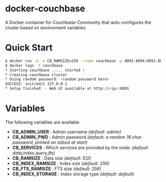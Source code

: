 # docker-couchbase

A Docker container for Couchbase Community that auto-configures the cluster based on environment variables

# Quick Start

```bash
$ docker run -d -e CB_RAMSIZE=256 --name couchbase -p 8091-8094:8091-8094 -p 11210:11210 crobin:couchbase-community-4.5.0
$ docker logs -f couchbase
* Starting couchbase ..... started !
* Creating couchbase cluster
* Using random password: <random password here>
SUCCESS: init/edit 127.0.0.1
* Setup finished -- Web UI available at http://<ip>:8091
```

# Variables

The following variables are available

* __CB_ADMIN_USER__ : Admin username _(default: admin)_
* __CB_ADMIN_PWD__ : Admin password _(default: a random 16 char password, printed on stdout at start)_
* __CB_SERVICES__ : Which services are provided by the node: _(default: data,index,query,fts)_
* __CB_RAMSIZE__ : Data size _(default: 512)_
* __CB_INDEX_RAMSIZE__ : Index size _(default: 256)_
* __CB_FTS_RAMSIZE__ : FTS size _(default: 256)_
* __CB_INDEX_STORAGE__ : Index storage type _(default: default)_